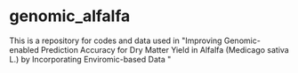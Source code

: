 # genomic_alfalfa
This is a repository for codes and data used in "Improving Genomic-enabled Prediction Accuracy for Dry Matter Yield in Alfalfa (Medicago sativa L.) by Incorporating Enviromic-based Data "
